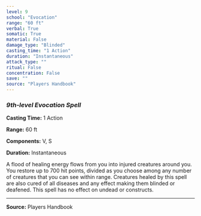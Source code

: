 ```yaml
---
level: 9
school: "Evocation"
range: "60 ft"
verbal: True
somatic: True
material: False
damage_type: "Blinded"
casting_time: "1 Action"
duration: "Instantaneous"
attack_type: ""
ritual: False
concentration: False
save: ""
source: "Players Handbook"
---
```


### *9th-level Evocation Spell*

**Casting Time:** 1 Action

**Range:** 60 ft

**Components:** V, S

**Duration:** Instantaneous

A flood of healing energy flows from you into injured creatures around you. You restore up to 700 hit points, divided as you choose among any number of creatures that you can see within range. Creatures healed by this spell are also cured of all diseases and any effect making them blinded or deafened. This spell has no effect on undead or constructs.

---
**Source:** Players Handbook

